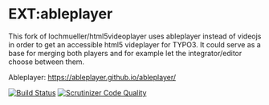 # EXT:ableplayer

This fork of lochmueller/html5videoplayer uses ableplayer instead of videojs in order to get an accessible html5 videplayer for TYPO3.
It could serve as a base for merging both players and for example let the integrator/editor choose between them.

Ableplayer: https://ableplayer.github.io/ableplayer/

[![Build Status](https://travis-ci.org/lochmueller/ableplayer.svg?branch=master)](https://travis-ci.org/lochmueller/ableplayer)
[![Scrutinizer Code Quality](https://scrutinizer-ci.com/g/lochmueller/ableplayer/badges/quality-score.png?b=master)](https://scrutinizer-ci.com/g/lochmueller/ableplayer/?branch=master)
